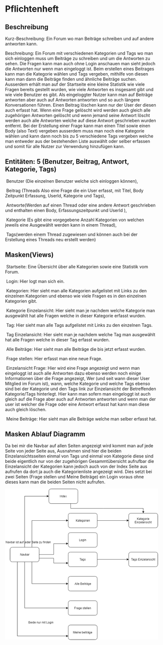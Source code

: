 Pflichtenheft
==========

## Beschreibung

Kurz-Beschreibung: Ein Forum wo man Beiträge schreiben und auf andere antworten kann.

Beschreibung: Ein Forum mit verschiedenen Kategorien und Tags wo man sich einloggen muss um Beiträge zu schreiben und um die Antworten zu sehen. Die Fragen kann man auch ohne Login anschauen man sieht jedoch die Antworten nur wenn man eingeloggt ist. Beim erstellen eines Beitrages kann man die Kategorie wählen und Tags vergeben, mithilfe von diesen kann man dann die Beiträge finden und ähnliche Beiträge suchen. Ausserdem erhält man auf der Startseite eine kleine Statistik wie viele Fragen bereits gestellt wurden, wie viele Antworten es insgesamt gibt und wie viele Benutzer es gibt. Als eingeloggter Nutzer kann man auf Beiträge antworten aber auch auf Antworten antworten und so auch längere Konversationen führen. Einen Beitrag löschen kann nur der User der diesen auch erfasst hat. Wenn eine Frage gelöscht wird werden auch gleich alle zugehörigen Antworten gelöscht und wenn jemand seine Antwort löscht werden auch alle Antworten welche auf diese Antwort  geschrieben wurden entfernt. Bei der Erstellung einer Frage kann man einen Titel sowie einen Body (also Text) vergeben ausserdem muss man noch eine Kategorie wählen und kann dann noch bis zu 5 verschiedene Tags vergeben welche man entweder aus der bestehenden Liste auswählt oder selber erfassen und somit für alle Nutzer zur Verwendung hinzufügen kann.



## Entitäten: 5 (Benutzer, Beitrag, Antwort, Kategorie, Tags)

​	Benutzer (Die einzelnen Benutzer welche sich einloggen können),

​	Beitrag (Threads Also eine Frage die ein User erfasst, mit Titel, Body Zeitpunkt Erfassung, UserId, Kategorie und Tags),

​	Antworte(Werden auf einen Thread oder eine andere Antwort geschrieben und enthalten einen Body, Erfassungszeitpunkt und UserId ),

​	Kategorie (Es gibt eine vorgegebene Anzahl Kategorien von welchen jeweils eine Ausgewählt werden kann in einem Thread),

​	Tags(werden einem Thread zugewiesen und können auch bei der Erstellung eines Threads neu erstellt werden)

## Masken(Views)

​	Startseite: Eine Übersicht über alle Kategorien sowie eine Statistik vom Forum.

​	Login: Hier logt man sich ein.

​	Kategorien: Hier sieht man alle Kategorien aufgelistet mit Links zu den einzelnen Kategorien und ebenso wie viele Fragen es in den einzelnen Kategorien gibt.

​	Kategorie Einzelansicht: Hier sieht man je nachdem welche Kategorie man ausgewählt hat alle Fragen welche in dieser Kategorie erfasst wurden.

​	Tag: Hier sieht man alle Tags aufgelistet mit Links zu den einzelnen Tags.

​	Tag Einzelansicht:  Hier sieht man je nachdem welche Tag man ausgewählt hat alle Fragen welche in dieser Tag erfasst wurden.

​	Alle Beiträge: Hier sieht man alle Beiträge die bis jetzt erfasst wurden.

​	Frage stellen: Hier erfasst man eine neue Frage.

​	Einzelansicht Frage: Hier wird eine Frage angezeigt und wenn man eingeloggt ist auch alle Antworten dazu ebenso werden noch einige Informationen über die Frage angezeigt, Wer (und seit wann dieser User Mitglied im Forum ist), wann, welche Kategorie und welche Tags ebenso sind bei der Kategorie und den Tags link zur Einzelansicht der Betreffenden Kategorie/Tags hinterlegt. Hier kann man sofern man eingeloggt ist auch gleich auf die Frage aber auch auf Antworten antworten und wenn man der user ist welcher die Frage oder eine Antwort erfasst hat kann man diese auch gleich löschen.

​	Meine Beiträge: Hier sieht man alle Beiträge welche man selber erfasst hat.


## Masken Ablauf Diagramm

Da bei mir die Navbar auf allen Seiten angezeigt wird kommt man auf jede Seite von jeder Seite aus, Ausnahmen sind hier die beiden Einzelansichtsseiten einmal von Tags und einmal von Kategorie diese sind beide eigentlich nur von der zugehörigen Gesammtübersicht aufrufbar die Einzelansicht der Kategorien kann jedoch auch von der Index Seite aus aufrufen da dort ja auch die Kategorienliste angezeigt wird. Dies setzt bei zwei Seiten (Frage stellen und Meine Beiträge) ein Login voraus ohne dieses kann man die beiden Seiten nicht aufrufen.

![Diagramm](Masken_Ablauf.png)